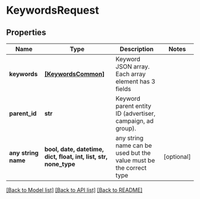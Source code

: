 # KeywordsRequest


## Properties
Name | Type | Description | Notes
------------ | ------------- | ------------- | -------------
**keywords** | [**[KeywordsCommon]**](KeywordsCommon.md) | Keyword JSON array. Each array element has 3 fields | 
**parent_id** | **str** | Keyword parent entity ID (advertiser, campaign, ad group). | 
**any string name** | **bool, date, datetime, dict, float, int, list, str, none_type** | any string name can be used but the value must be the correct type | [optional]

[[Back to Model list]](../README.md#documentation-for-models) [[Back to API list]](../README.md#documentation-for-api-endpoints) [[Back to README]](../README.md)


